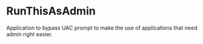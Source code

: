 # RunThisAsAdmin
Application to bypass UAC prompt to make the use of applications that need admin right easier.
